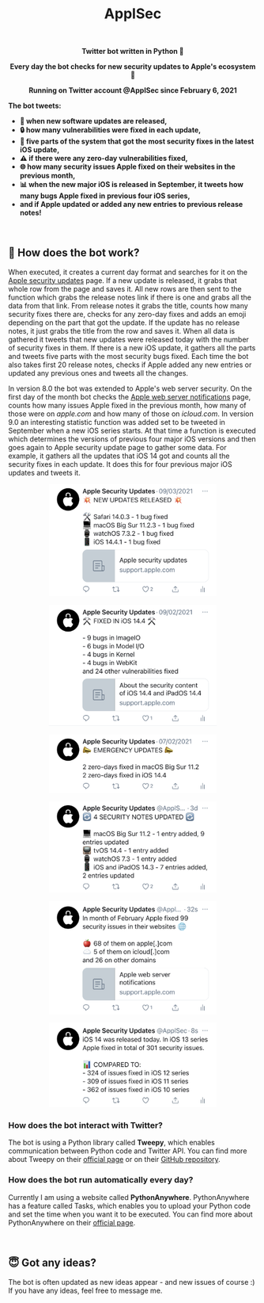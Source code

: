 <h1 align="center">ApplSec</h1>
<br>
<p align="center"><b>Twitter bot written in Python 🐍</b></p>
<p align="center"><b>Every day the bot checks for new security updates to Apple's ecosystem 🔐</b></p>
<p align="center"><b>Running on Twitter account @ApplSec since February 6, 2021</b></p>

<b>The bot tweets:
* 🔄 when new software updates are released,
* 🔒 how many vulnerabilities were fixed in each update,
* 💉 five parts of the system that got the most security fixes in the latest iOS update,
* ⚠️ if there were any zero-day vulnerabilities fixed,
* 🌐 how many security issues Apple fixed on their websites in the previous month,
* 📊 when the new major iOS is released in September, it tweets how many bugs Apple fixed in previous four iOS series,
* and if Apple updated or added any new entries to previous release notes!
</b>
<br>

## 🤖 How does the bot work?
When executed, it creates a current day format and searches for it on the [Apple security updates](https://support.apple.com/en-us/HT201222) page. If a new update is released, it grabs that whole row from the page and saves it. All new rows are then sent to the function which grabs the release notes link if there is one and grabs all the data from that link. From release notes it grabs the title, counts how many security fixes there are, checks for any zero-day fixes and adds an emoji depending on the part that got the update. If the update has no release notes, it just grabs the title from the row and saves it. When all data is gathered it tweets that new updates were released today with the number of security fixes in them. If there is a new iOS update, it gathers all the parts and tweets five parts with the most security bugs fixed. Each time the bot also takes first 20 release notes, checks if Apple added any new entries or updated any previous ones and tweets all the changes.

In version 8.0 the bot was extended to Apple's web server security. On the first day of the month bot checks the [Apple web server notifications](https://support.apple.com/en-us/HT201536) page, counts how many issues Apple fixed in the previous month, how many of those were on _apple.com_ and how many of those on _icloud.com_. In version 9.0 an interesting statistic function was added set to be tweeted in September when a new iOS series starts. At that time a function is executed which determines the versions of previous four major iOS versions and then goes again to Apple security update page to gather some data. For example, it gathers all the updates that iOS 14 got and counts all the security fixes in each update. It does this for four previous major iOS updates and tweets it.

<p align="center"><img src="images/image1.jpg" width=340></p>
<p align="center"><img src="images/image2.jpg" width=340></p>
<p align="center"><img src="images/image3.jpg" width=340></p>
<p align="center"><img src="images/image4.jpg" width=340></p>
<p align="center"><img src="images/image5.jpg" width=340></p>
<p align="center"><img src="images/image6.jpg" width=340></p>


### How does the bot interact with Twitter?
The bot is using a Python library called __Tweepy__, which enables communication between Python code and Twitter API. You can find more about Tweepy on their [official page](https://www.tweepy.org/) or on their [GitHub repository](https://github.com/tweepy/tweepy).


### How does the bot run automatically every day?
Currently I am using a website called __PythonAnywhere__. PythonAnywhere has a feature called Tasks, which enables you to upload your Python code and set the time when you want it to be executed. You can find more about PythonAnywhere on their [official page](https://www.pythonanywhere.com/).

<br>

## 😇 Got any ideas?
The bot is often updated as new ideas appear - and new issues of course :) If you have any ideas, feel free to message me.

